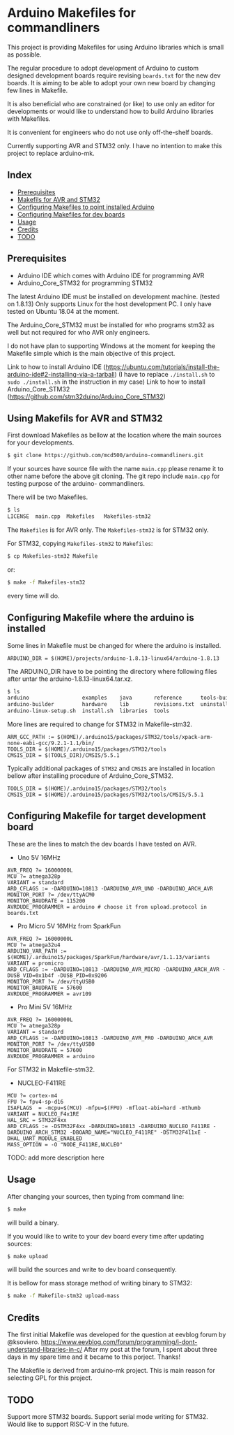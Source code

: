 # Arduino Makefiles for commandliners

This project is providing Makefiles for using Arduino libraries which is small as possible.

The regular procedure to adopt development of Arduino to custom designed development boards require revising `boards.txt` for the new dev boards. It is aiming to be able to adopt your own new board by changing few lines in Makefile.

It is also beneficial who are constrained (or like) to use only an editor for developments or would like to understand how to build Arduino libraries with Makefiles.

It is convenient for engineers who do not use only off-the-shelf boards.

Currently supporting AVR and STM32 only.
I have no intention to make this project to replace arduino-mk.

## Index

 - [Prerequisites](#Prerequisites)
 - [Makefils for AVR and STM32](#Makefile-which)
 - [Configuring Makefiles to point installed Arduino](#Makefile-arduino)
 - [Configuring Makefiles for dev boards](#Makefile-dev-baords)
 - [Usage](#Usage)
 - [Credits](#credits)
 - [TODO](#TODO)

## Prerequisites <a id="Prerequisites"></a>

*  Arduino IDE which comes with Arduino IDE for programming AVR
*  Arduino_Core_STM32 for programming STM32

The latest Arduino IDE must be installed on development machine. (tested on 1.8.13)
Only supports Linux for the host development PC.
I only have tested on Ubuntu 18.04 at the moment.

The Arduino_Core_STM32 must be installed for who programs stm32 as well but not required for who AVR only engineers.

I do not have plan to supporting Windows at the moment for keeping the Makefile simple which is the main objective of this project.

Link to how to install Arduino IDE (https://ubuntu.com/tutorials/install-the-arduino-ide#2-installing-via-a-tarball)
 (I have to replace `./install.sh` to `sudo ./install.sh` in the instruction in my case)
Link to how to install Arduino_Core_STM32 (https://github.com/stm32duino/Arduino_Core_STM32)

## Using Makefils for AVR and STM32 <a id="Makefile-which"></a>

First download Makefiles as bellow at the location where the main sources for your developments.
```sh
$ git clone https://github.com/mcd500/arduino-commandliners.git
```

If your sources have source file with the name `main.cpp` please rename it to other name before the above git cloning. The git repo include `main.cpp` for testing purpose of the arduino- commandliners.

There will be two Makefiles.
```sh
$ ls
LICENSE  main.cpp  Makefiles   Makefiles-stm32
```

The `Makefiles` is for AVR only. The `Makefiles-stm32` is for STM32 only.

For STM32, copying `Makefiles-stm32` to `Makefiles`:
```sh
$ cp Makefiles-stm32 Makefile
```

or:
```sh
$ make -f Makefiles-stm32
```
every time will do.


## Configuring Makefile where the arduino is installed <a id="Makefile-arduino"></a>

Some lines in Makefile must be changed for where the arduino is installed.

```
ARDUINO_DIR = $(HOME)/projects/arduino-1.8.13-linux64/arduino-1.8.13
```

The ARDUINO_DIR have to be pointing the directory where following files after untar the arduino-1.8.13-linux64.tar.xz.
```sh
$ ls
arduino                 examples    java       reference      tools-builder
arduino-builder         hardware    lib        revisions.txt  uninstall.sh
arduino-linux-setup.sh  install.sh  libraries  tools
```

More lines are required to change for STM32 in Makefile-stm32.

```
ARM_GCC_PATH := $(HOME)/.arduino15/packages/STM32/tools/xpack-arm-none-eabi-gcc/9.2.1-1.1/bin/
TOOLS_DIR = $(HOME)/.arduino15/packages/STM32/tools
CMSIS_DIR = $(TOOLS_DIR)/CMSIS/5.5.1
```

Typically additional packages of `STM32` and  `CMSIS` are installed in location bellow after installing procedure of Arduino_Core_STM32.

```
TOOLS_DIR = $(HOME)/.arduino15/packages/STM32/tools
CMSIS_DIR = $(HOME)/.arduino15/packages/STM32/tools/CMSIS/5.5.1
```

## Configuring Makefile for target development board  <a id="Makefile-dev-baords"></a>


These are the lines to match the dev boards I have tested on AVR.

* Uno 5V 16MHz
```
AVR_FREQ ?= 16000000L
MCU ?= atmega328p
VARIANT = standard
ARD_CFLAGS := -DARDUINO=10813 -DARDUINO_AVR_UNO -DARDUINO_ARCH_AVR
MONITOR_PORT ?= /dev/ttyACM0
MONITOR_BAUDRATE = 115200
AVRDUDE_PROGRAMMER = arduino # choose it from upload.protocol in boards.txt
```

* Pro Micro 5V 16MHz from SparkFun
```
AVR_FREQ ?= 16000000L
MCU ?= atmega32u4
ARDUINO_VAR_PATH := $(HOME)/.arduino15/packages/SparkFun/hardware/avr/1.1.13/variants
VARIANT = promicro
ARD_CFLAGS := -DARDUINO=10813 -DARDUINO_AVR_MICRO -DARDUINO_ARCH_AVR -DUSB_VID=0x1b4f -DUSB_PID=0x9206
MONITOR_PORT ?= /dev/ttyUSB0
MONITOR_BAUDRATE = 57600
AVRDUDE_PROGRAMMER = avr109
```

* Pro Mini 5V 16MHz
```
AVR_FREQ ?= 16000000L
MCU ?= atmega328p
VARIANT = standard
ARD_CFLAGS := -DARDUINO=10813 -DARDUINO_AVR_PRO -DARDUINO_ARCH_AVR
MONITOR_PORT ?= /dev/ttyUSB0
MONITOR_BAUDRATE = 57600
AVRDUDE_PROGRAMMER = arduino
```

For STM32 in Makefile-stm32.

* NUCLEO-F411RE
```
MCU ?= cortex-m4
FPU ?= fpv4-sp-d16
ISAFLAGS  = -mcpu=$(MCU) -mfpu=$(FPU) -mfloat-abi=hard -mthumb
VARIANT = NUCLEO_F4x1RE
HAL_SRC = STM32F4xx
ARD_CFLAGS := -DSTM32F4xx -DARDUINO=10813 -DARDUINO_NUCLEO_F411RE -DARDUINO_ARCH_STM32 -DBOARD_NAME="NUCLEO_F411RE" -DSTM32F411xE -DHAL_UART_MODULE_ENABLED
MASS_OPTION = -O "NODE_F411RE,NUCLEO"
```

TODO: add more description here

## Usage <a id="Usage"></a>


After changing your sources, then typing from command line:
```sh
$ make
```
will build a binary.

If you would like to write to your dev board every time after updating sources:
```sh
$ make upload
```
will build the sources and write to dev board consequently.

It is bellow for mass storage method of writing binary to STM32:
```sh
$ make -f Makefile-stm32 upload-mass
```

## Credits <a id="Credits"></a>

The first initial Makefile was developed for the question at eevblog forum by @ksoviero.
https://www.eevblog.com/forum/programming/i-dont-understand-libraries-in-c/
After my post at the forum, I spent about three days in my spare time and it became to this porject. Thanks!

The Makefile is derived from arduino-mk project. This is main reason for selecting GPL for this project.

## TODO <a id="TODO"></a>

Support more STM32 boards.
Support serial mode writing for STM32.
Would like to support RISC-V in the future.
